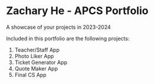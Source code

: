 # Zachary He - APCS Portfolio
A showcase of your projects in 2023-2024

Included in this portfolio are the following projects:

1. Teacher/Staff App
1. Photo Liker App
1. Ticket Generator App
1. Quote Maker App
1. Final CS App


